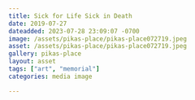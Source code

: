 ```yaml
---
title: Sick for Life Sick in Death
date: 2019-07-27
dateadded: 2023-07-28 23:09:07 -0700
image: /assets/pikas-place/pikas-place072719.jpeg
asset: /assets/pikas-place/pikas-place072719.jpeg
gallery: pikas-place
layout: asset
tags: ["art", "memorial"]
categories: media image

--- 
```

